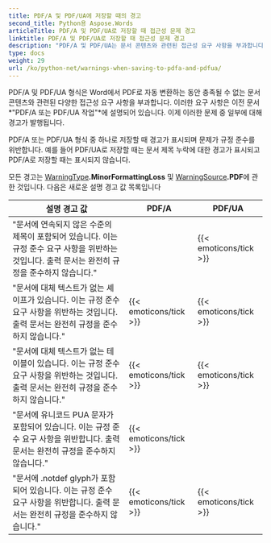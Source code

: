 ```yaml
---
title: PDF/A 및 PDF/UA에 저장할 때의 경고
second_title: Python용 Aspose.Words
articleTitle: PDF/A 및 PDF/UA로 저장할 때 접근성 문제 경고
linktitle: PDF/A 및 PDF/UA로 저장할 때 접근성 문제 경고
description: "PDF/A 및 PDF/UA는 문서 콘텐츠와 관련된 접근성 요구 사항을 부과합니다. Python의 PDF/A 또는 PDF/UA로 저장하고 문제가 규정 준수를 위반하는 경우 경고가 표시됩니다."
type: docs
weight: 29
url: /ko/python-net/warnings-when-saving-to-pdfa-and-pdfua/
---
```


PDF/A 및 PDF/UA 형식은 Word에서 PDF로 자동 변환하는 동안 충족될 수 없는 문서 콘텐츠와 관련된 다양한 접근성 요구 사항을 부과합니다. 이러한 요구 사항은 이전 문서 *"PDF/A 또는 PDF/UA 작업"*에 설명되어 있습니다. 이제 이러한 문제 중 일부에 대해 경고가 발행됩니다.

PDF/A 또는 PDF/UA 형식 중 하나로 저장할 때 경고가 표시되며 문제가 규정 준수를 위반합니다. 예를 들어 PDF/UA로 저장할 때는 문서 제목 누락에 대한 경고가 표시되고 PDF/A로 저장할 때는 표시되지 않습니다.

모든 경고는 [WarningType](https://reference.aspose.com/words/python-net/aspose.words/warningtype/)**.MinorFormattingLoss** 및 [WarningSource](https://reference.aspose.com/words/python-net/aspose.words/warningsource/)**.PDF**에 관한 것입니다. 다음은 새로운 설명 경고 값 목록입니다

|  설명 경고 값 |  PDF/A |  PDF/UA |
|  ------------------------------------------------------------  |  ----------------------  |  ----------------------  |
|  "문서에 연속되지 않은 수준의 제목이 포함되어 있습니다. 이는 규정 준수 요구 사항을 위반하는 것입니다. 출력 문서는 완전히 규정을 준수하지 않습니다." |                          |   {{< emoticons/tick >}}  |
|  "문서에 대체 텍스트가 없는 셰이프가 있습니다. 이는 규정 준수 요구 사항을 위반하는 것입니다. 출력 문서는 완전히 규정을 준수하지 않습니다." |   {{< emoticons/tick >}}  |   {{< emoticons/tick >}}  |
|  "문서에 대체 텍스트가 없는 테이블이 있습니다. 이는 규정 준수 요구 사항을 위반하는 것입니다. 출력 문서는 완전히 규정을 준수하지 않습니다." |   {{< emoticons/tick >}}  |   {{< emoticons/tick >}}  |
|  "문서에 유니코드 PUA 문자가 포함되어 있습니다. 이는 규정 준수 요구 사항을 위반합니다. 출력 문서는 완전히 규정을 준수하지 않습니다." |   {{< emoticons/tick >}}  |                          |
|  "문서에 .notdef glyph가 포함되어 있습니다. 이는 규정 준수 요구 사항을 위반합니다. 출력 문서는 완전히 규정을 준수하지 않습니다." |   {{< emoticons/tick >}}  |   {{< emoticons/tick >}}  |